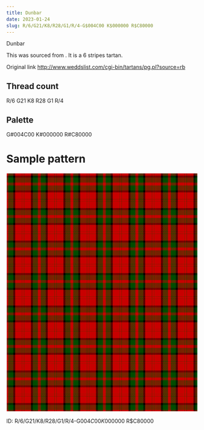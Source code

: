 ```yaml
---
title: Dunbar
date: 2023-01-24
slug: R/6/G21/K8/R28/G1/R/4-G$004C00 K$000000 R$C80000
---
```

Dunbar

This was sourced from <no value>.  It is a 6 stripes tartan.

Original link http://www.weddslist.com/cgi-bin/tartans/pg.pl?source=rb

## Thread count
R/6 G21 K8 R28 G1 R/4

## Palette
G#004C00 K#000000 R#C80000

# Sample pattern

![Tartan detail](tartan.png "R/6 G21 K8 R28 G1 R/4 tartan")

ID: R/6/G21/K8/R28/G1/R/4-G$004C00 K$000000 R$C80000